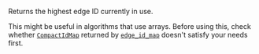 Returns the highest edge ID currently in use.

This might be useful in algorithms that use arrays. Before using this, check
whether [`CompactIdMap`](crate::core::id::CompactIdMap) returned by
[`edge_id_map`](crate::core::EdgeSet::edge_id_map) doesn't satisfy your needs
first.
